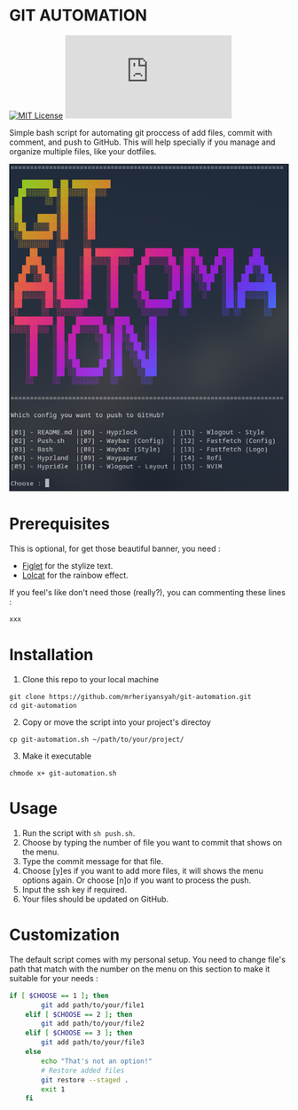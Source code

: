 # GIT AUTOMATION

[![MIT License](https://img.shields.io/badge/License-MIT-green.svg)](https://choosealicense.com/licenses/mit/) ![GitHub file size in bytes](https://img.shields.io/github/size/mrheriyansyah/git-automation/git-automation.sh)

Simple bash script for automating git proccess of add files, commit with comment, and push to GitHub.
This will help specially if you manage and organize multiple files, like your dotfiles.

![Preview](preview.png)

# Prerequisites

This is optional, for get those beautiful banner, you need :

- [Figlet](http://www.figlet.org/) for the stylize text.
- [Lolcat](https://github.com/busyloop/lolcat) for the rainbow effect.

If you feel's like don't need those (really?), you can commenting these lines :

```bash
xxx
```

# Installation

1. Clone this repo to your local machine

```
git clone https://github.com/mrheriyansyah/git-automation.git
cd git-automation
```
2. Copy or move the script into your project's directoy

```
cp git-automation.sh ~/path/to/your/project/
```
3. Make it executable
```
chmode x+ git-automation.sh
```

# Usage

1. Run the script with `sh push.sh`.
2. Choose by typing the number of file you want to commit that shows on the menu.
3. Type the commit message for that file.
4. Choose [y]es if you want to add more files, it will shows the menu options again. Or choose [n]o if you want to process the push.
5. Input the ssh key if required.
6. Your files should be updated on GitHub.

# Customization

The default script comes with my personal setup. You need to change file's path that match with the number on the menu on this section to make it suitable for your needs :

``` bash
if [ $CHOOSE == 1 ]; then
		git add path/to/your/file1
	elif [ $CHOOSE == 2 ]; then
		git add path/to/your/file2
	elif [ $CHOOSE == 3 ]; then
		git add path/to/your/file3
	else
		echo "That's not an option!"
        # Restore added files
        git restore --staged .
		exit 1
	fi
```
